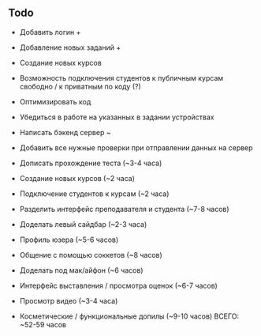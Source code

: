 ## Todo

- Добавить логин +
- Добавление новых заданий +
- Создание новых курсов
- Возможность подключения студентов к публичным курсам свободно / к приватным по коду (?)
- Оптимизировать код
- Убедиться в работе на указанных в задании устройствах
- Написать бэкенд сервер ~
- Добавить все нужные проверки при отправлении данных на сервер

- Дописать прохождение теста (~3-4 часа)
- Создание новых курсов (~2 часа)
- Подключение студентов к курсам (~2 часа)
- Разделить интерфейс преподавателя и студента (~7-8 часов)
- Доделать левый сайдбар (~2-3 часа)
- Профиль юзера (~5-6 часов)
- Общение с помощью соккетов (~8 часов)
- Доделать под мак/айфон (~6 часов)
- Интерфейс выставления / просмотра оценок (~6-7 часов)
- Просмотр видео (~3-4 часа)
- Косметические / функциональные допилы (~9-10 часов)
  ВСЕГО: ~52-59 часов
